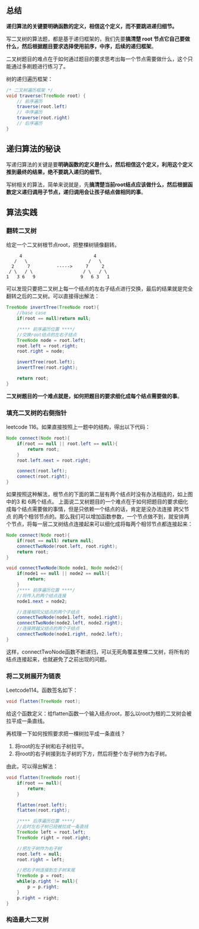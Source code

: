 ## 总结
**递归算法的关键要明确函数的定义，相信这个定义，而不要跳进递归细节。**

写二叉树的算法题，都是基于递归框架的，我们先要**搞清楚 root 节点它自己要做什么，然后根据题目要求选择使用前序，中序，后续的递归框架**。

二叉树题目的难点在于如何通过题目的要求思考出每一个节点需要做什么，这个只能通过多刷题进行练习了。

树的递归遍历框架：
```java
/* 二叉树遍历框架 */
void traverse(TreeNode root) {
    // 前序遍历
    traverse(root.left)
    // 中序遍历
    traverse(root.right)
    // 后序遍历
}
```

## 递归算法的秘诀
写递归算法的关键是要**明确函数的定义是什么，然后相信这个定义，利用这个定义推到最终的结果，绝不要跳入递归的细节**。

写树相关的算法，简单来说就是，先**搞清楚当前root结点应该做什么，然后根据函数定义递归调用子节点，递归调用会让孩子结点做相同的事**。

## 算法实践
### 翻转二叉树
给定一个二叉树根节点root，把整棵树镜像翻转。
```
     4                           4  
   /   \                       /   \  
  2     7          ----->     7     2       
 / \   / \                   / \   / \
1   3 6   9                 9   6 3   1
```
可以发现只要把二叉树上每一个结点的左右子结点进行交换，最后的结果就是完全翻转之后的二叉树。可以直接得出解法：
```java
TreeNode invertTree(TreeNode root){
    //base case
    if(root == null)return null;

    /**** 前序遍历位置 ****/
    //交换root结点的左右子结点
    TreeNode node = root.left;
    root.left = root.right;
    root.right = node;

    invertTree(root.left);
    invertTree(root.right);

    return root;
}
```
**二叉树题目的一个难点就是，如何把题目的要求细化成每个结点需要做的事**。

### 填充二叉树的右侧指针
leetcode 116。如果直接按照上一题中的结构，得出以下代码：
```java
Node connect(Node root){
    if(root == null || root.left == null){
        return root;
    }
    root.left.next = root.right;

    connect(root.left);
    connect(root.right);
}
```
如果按照这种解法，根节点的下面的第二层有两个结点时没有办法相连的，如上图中的3 和  6两个结点。
上面说二叉树题目的一个难点在于如何把题目的要求细化成每个结点需要做的事情，但是只依赖一个结点的话，肯定是没办法连接 跨父节点 的两个相邻节点的。那么我们可以增加函数参数，一个节点做不到，就安排两个节点，将每一层二叉树结点连接起来可以细化成将每两个相邻节点都连接起来：
```java
Node connect(Node root){
    if(root == null) return null;
    connectTwoNode(root.left, root.right);
    return root;
}

void connectTwoNode(Node node1, Node node2){
    if(node1 == null || node2 == null){
        return;
    }
    /**** 前序遍历位置 ****/
    //将传入的两个结点连接
    node1.next = node2;

    //连接相同父结点的两个子结点
    connectTwoNode(node1.left, node1.right);
    connectTwoNode(node2.left, node2.right);
    //连接跨越父结点的两个子结点
    connectTwoNode(node1.right, node2.left);
}
```
这样，connectTwoNode函数不断递归，可以无死角覆盖整棵二叉树，将所有的结点连接起来，也就避免了之前出现的问题。

### 将二叉树展开为链表
Leetcode114。函数签名如下：
```java
void flatten(TreeNode root);
```
给这个函数定义：给flatten函数一个输入结点root，那么以root为根的二叉树会被拉平成一条直线。

再梳理一下如何按照要求把一棵树拉平成一条直线？
1. 将root的左子树和右子树拉平。
2. 将root的右子树接到左子树的下方，然后将整个左子树作为右子树。

由此，可以得出解法：
```java
void flatten(TreeNode root){
    if(root == null){
        return;
    }

    flatten(root.left);
    flatten(root.right);

    /**** 后序遍历位置 ****/
    //此时左右子树已经被拉成一条直线
    TreeNode left = root.left;
    TreeNode right = root.right;

    //把左子树作为右子树
    root.left = null;
    root.right = left;

    //把右子树连接到左子树末尾
    TreeNode p = root;
    while(p.right != null){
        p = p.right;
    }
    p.right = right;
}
```

### 构造最大二叉树
